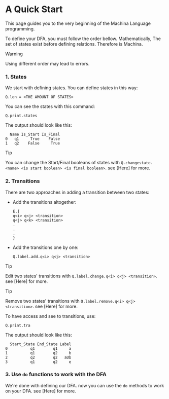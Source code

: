 # A Quick Start

This page guides you to the very beginning of the Machina Language programming.

To define your DFA, you must follow the order bellow. Mathematically, The set of states exist before defining relations. Therefore is Machina.

> [!WARNING]
> Using different order may lead to errors.

### 1. States

We start with defining states. You can define states in this way: 
```
Q.len = <THE AMOUNT OF STATES>
```
You can see the states with this command:
```
Q.print.states
```
The output should look like this:
```
  Name Is_Start Is_Final
0   q1     True    False
1   q2    False     True
```
> [!TIP]
> You can change the Start/Final booleans of states with ```Q.changestate.<name> <is start boolean> <is final boolean>```. see [Here] for more.

### 2. Transitions

There are two approaches in adding a transition between two states:
  - Add the transitions altogether:
    ```
    E.{
    q<i> q<j> <transition>
    q<j> q<k> <transition>
    .
    .
    .
    }
    ```
  - Add the transitions one by one:
    ```
    Q.label.add.q<i> q<j> <transition>
    ```
> [!TIP]
> Edit two states' transitions with ```Q.label.change.q<i> q<j> <transition>```. see [Here] for more.

> [!TIP]
> Remove two states' transitions with ```Q.label.remove.q<i> q<j> <transition>```. see [Here] for more.

To have access and see to transitions, use:
```
Q.print.tra
```
The output should look like this:
```
  Start_State End_State Label
0          q1        q1     a
1          q1        q2     b
2          q2        q2   aUb
3          q1        q2     e
```

### 3. Use ```do``` functions to work with the DFA

We're done with defining our DFA. now you can use the ```do``` methods to work on your DFA. see [Here] for more.
